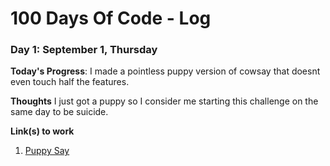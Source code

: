 # 100 Days Of Code - Log

### Day 1: September 1, Thursday

**Today's Progress**: I made a pointless puppy version of cowsay that doesnt even touch half the features.

**Thoughts** I just got a puppy so I consider me starting this challenge on the same day to be suicide.

**Link(s) to work**
1. [Puppy Say](https://github.com/blaketarter/puppy-say)
